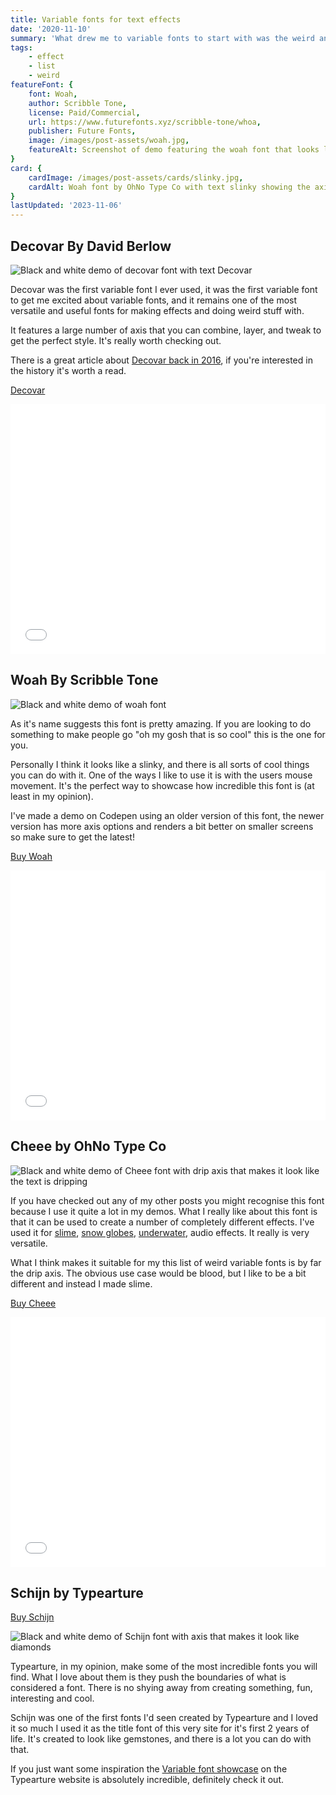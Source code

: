 ```yaml
---
title: Variable fonts for text effects
date: '2020-11-10'
summary: 'What drew me to variable fonts to start with was the weird and wonderful nature of the designs, these are my favourites'
tags:
    - effect
    - list
    - weird
featureFont: {
    font: Woah, 
    author: Scribble Tone,
    license: Paid/Commercial,
    url: https://www.futurefonts.xyz/scribble-tone/whoa,
    publisher: Future Fonts,   
    image: /images/post-assets/woah.jpg,
    featureAlt: Screenshot of demo featuring the woah font that looks like a slinky
}
card: {
    cardImage: /images/post-assets/cards/slinky.jpg,
    cardAlt: Woah font by OhNo Type Co with text slinky showing the axis
}
lastUpdated: '2023-11-06'
---
```


## Decovar  <span class="author">By David Berlow</span>

![Black and white demo of decovar font with text Decovar](/images/post-assets/decovar.png)

Decovar was the first variable font I ever used, it was the first variable font to get me excited about variable fonts, and it remains one of the most versatile and useful fonts for making effects and doing weird stuff with. 

It features a large number of axis that you can combine, layer, and tweak to get the perfect style. It's really worth checking out.

There is a great article about [Decovar back in 2016](https://medium.com/variable-fonts/https-medium-com-tiro-introducing-opentype-variable-fonts-12ba6cd2369#.lbwz11ehu), if you're interested in the history it's worth a read.

[Decovar](https://github.com/googlefonts/decovar)


<div class="codepen"><iframe height="400" style="width: 100%;" scrolling="no" title="Decovar font demo" src="//codepen.io/mandymichael/embed/YYaWop/?height=300&theme-id=dark&default-tab=result" frameborder="no" allowfullscreen="true"></iframe></div>

## Woah  <span class="author">By Scribble Tone</span>

![Black and white demo of woah font](/images/post-assets/woah.png)

As it's name suggests this font is pretty amazing. If you are looking to do something to make people go "oh my gosh that is so cool" this is the one for you.

Personally I think it looks like a slinky, and there is all sorts of cool things you can do with it. One of the ways I like to use it is with the users mouse movement. It's the perfect way to showcase how incredible this font is (at least in my opinion).

I've made a demo on Codepen using an older version of this font, the newer version has more axis options and renders a bit better on smaller screens so make sure to get the latest!

[Buy Woah](https://www.futurefonts.xyz/scribble-tone/whoa)

<div class="codepen"><iframe height="400" style="width: 100%;" scrolling="no" title="Woah font demo" src="//codepen.io/mandymichael/embed/rgwdvL/?height=300&theme-id=dark&default-tab=result" frameborder="no" allowfullscreen="true"></iframe></div>

## Cheee  <span class="author">by OhNo Type Co</span>


![Black and white demo of Cheee font with drip axis that makes it look like the text is dripping](/images/post-assets/chee.png)

If you have checked out any of my other posts you might recognise this font because I use it quite a lot in my demos. What I really like about this font is that it can be used to create a number of completely different effects. I've used it for [slime](https://codepen.io/mandymichael/details/pxXNbr), [snow globes](https://codepen.io/mandymichael/details/ZEENGyJ), [underwater](https://codepen.io/mandymichael/details/LJeZBO), audio effects. It really is very versatile.

What I think makes it suitable for my this list of weird variable fonts is by far the drip axis. The obvious use case would be blood, but I like to be a bit different and instead I made slime.

[Buy Cheee](https://www.futurefonts.xyz/ohno/cheee)

<div class="codepen"><iframe height="400" style="width: 100%;" scrolling="no" title="Cheee font demo - slime" src="//codepen.io/mandymichael/embed/pxXNbr/?height=300&theme-id=dark&default-tab=result" frameborder="no"  allowfullscreen="true"></iframe></div>

## Schijn  <span class="author">by Typearture</span>

[Buy Schijn](https://www.typearture.com/schijn/)

![Black and white demo of Schijn font with axis that makes it look like diamonds](/images/post-assets/schijn.png)

Typearture, in my opinion, make some of the most incredible fonts you will find. What I love about them is they push the boundaries of what is considered a font. There is no shying away from creating something, fun, interesting and cool.

Schijn was one of the first fonts I'd seen created by Typearture and I loved it so much I used it as the title font of this very site for it's first 2 years of life. It's created to look like gemstones, and there is a lot you can do with that.

If you just want some inspiration the [Variable font showcase](https://www.typearture.com/variable-fonts/) on the Typearture website is absolutely incredible, definitely check it out.


